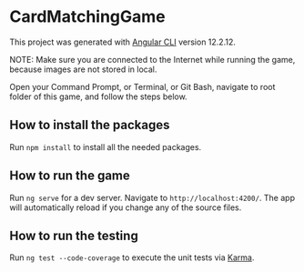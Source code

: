 # CardMatchingGame

This project was generated with [Angular CLI](https://github.com/angular/angular-cli) version 12.2.12.

NOTE: Make sure you are connected to the Internet while running the game, because images are not stored in local.

Open your Command Prompt, or Terminal, or Git Bash, navigate to root folder of this game, and follow the steps below.
## How to install the packages

Run `npm install` to install all the needed packages.
## How to run the game

Run `ng serve` for a dev server. Navigate to `http://localhost:4200/`. The app will automatically reload if you change any of the source files.

## How to run the testing

Run `ng test --code-coverage` to execute the unit tests via [Karma](https://karma-runner.github.io).
